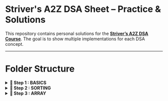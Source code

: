 # Striver's A2Z DSA Sheet – Practice & Solutions

This repository contains personal solutions for the **[Striver’s A2Z DSA Course](https://takeuforward.org/strivers-a2z-dsa-course/strivers-a2z-dsa-course-sheet-2/)**. The goal is to show multiple implementations for each DSA concept.

---

# Folder Structure

<details>
<summary><strong>📂 Step 1 : BASICS</strong></summary>

  <details>
  <summary>fundamentals</summary>
    
  - [InputOutput.java](src/basics/fundamentals/InputOutput.java)  
  - [IfElse.java](src/basics/fundamentals/IfElse.java)  
  - [SwitchCase.java](src/basics/fundamentals/SwitchCase.java)  
  </details>

  <details>
  <summary>maths</summary>
    
  - [CountDigits.java](src/basics/maths/CountDigits.java)  
  - [ReverseNum.java](src/basics/maths/ReverseNum.java)  
  - [PalindromeNum.java](src/basics/maths/PalindromeNum.java)  
  - [GCD.java](src/basics/maths/GCD.java)  
  - [Armstrong.java](src/basics/maths/Armstrong.java)  
  - [DivisorsOfANumber.java](src/basics/maths/DivisorsOfANumber.java)  
  - [CheckPrime.java](src/basics/maths/CheckPrime.java)  
  </details>
  
  <details>
  <summary>recursion</summary>
    
  - [PrintNameNTimes.java](src/basics/recursion/PrintNameNTimes.java)  
  - [PrintNumsOneToN.java](src/basics/recursion/PrintNumsOneToN.java)  
  - [PrintNumsNToOne.java](src/basics/recursion/PrintNumsNToOne.java)  
  - [SumOfFirstNaturalNums.java](src/basics/recursion/SumOfFirstNaturalNums.java)  
  - [Factorial.java](src/basics/recursion/Factorial.java)  
  - [ReverseArray.java](src/basics/recursion/ReverseArray.java)  
  - [StringPalindrome.java](src/basics/recursion/StringPalindrome.java)  
  - [Fibonacci.java](src/basics/recursion/Fibonacci.java)  
  </details>

  <details>
  <summary>hashing</summary>
    
  <!---   - [CountingFreqOfArrayElems.java](src/basics/hashing/CountingFreqOfArrayElems.java)  -->
  - [HighestFreqElemInArray.java](src/basics/hashing/HighestFreqElemInArray.java)  
  </details>

</details>





<details>
<summary><strong>📂 Step 2 : SORTING</strong></summary>

  <details>
  <summary>basic</summary>
    
  - [SelectionSort.java](src/sorting/basic/SelectionSort.java)  
  - [BubbleSort.java](src/sorting/basic/BubbleSort.java)  
  - [InsertionSort.java](src/sorting/basic/InsertionSort.java)  
  </details>
  
  <details>
  <summary>advanced</summary>
    
  - [MergeSort.java](src/sorting/advanced/MergeSort.java)  
  - [RecursiveBubbleSort.java](src/sorting/advanced/RecursiveBubbleSort.java)  
  - [RecursiveInsertionSort.java](src/sorting/advanced/RecursiveInsertionSort.java)  
  <!---   - [QuickSort.java](src/sorting/advanced/QuickSort.java)  -->
  </details>

</details>





<details>
<summary><strong>📂 Step 3 : ARRAY</strong></summary>

  <details>
  <summary>easy</summary>
    
  - [LargestElem.java](src/arrays/easy/LargestElem.java)  
  - [SecondLargestElem.java](src/arrays/easy/SecondLargestElem.java)  
  - [IsSortedChecker.java](src/arrays/easy/isSortedChecker.java)  
  - [DuplicateRemoverSorted.java](src/arrays/easy/DuplicateRemoverSorted.java)  
  - [LeftRotateByOne.java](src/arrays/easy/LeftRotateByOne.java)  
  - [LeftRotateByDPlaces.java](src/arrays/easy/LeftRotateByPlaceD.java)  
  - [MoveZerosToEnd.java](src/arrays/easy/MoveZerosToEnd.java)  
  - [LinearSearch.java](src/arrays/easy/LinearSearch.java)  
  - [ArrayUnion.java](src/arrays/easy/ArrayUnion.java)
  - [MissingNum.java](src/arrays/easy/MissingNum.java)  
  - [MaxConsecutiveOnes.java](src/arrays/easy/MaxConsecutiveOnes.java)  
  - [SingleNum.java](src/arrays/easy/SingleNum.java)  
  - [LongestSubarraySumKp.java](src/arrays/easy/LongestSubarraySumKp.java)  
  - [LongestSubarraySumKpNn.java](src/arrays/easy/LongestSubarraySumKpNn.java)  
  </details>
  
  <details>
  <summary>medium</summary> 
  <!---   - [TwoSum.java](src/arrays/medium/TwoSum.java)   -->
  </details>

</details>

